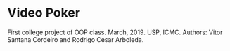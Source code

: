 # Video Poker
First college project of OOP class. March, 2019.
USP, ICMC.
Authors: Vitor Santana Cordeiro and Rodrigo Cesar Arboleda.
